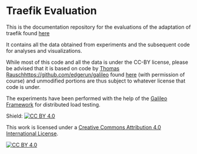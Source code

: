 # Traefik Evaluation
This is the documentation repository for the evaluations of the adaptation of traefik found [here](https://github.com/jjnp/traefik)

It contains all the data obtained from experiments and the subsequent code for analyses and visualizations.

While most of this code and all the data is under the CC-BY license, please be advised that it is based on code by [Thomas Rausch](https://github.com/thrau)https://github.com/edgerun/galileo found
[here](https://github.com/edgerun/galileo-jupyter) (with permission of course) and unmodified portions are thus subject to whatever license that code is under.

The experiments have been performed with the help of the [Galileo Framework](https://github.com/edgerun/galileo) for distributed load testing.

Shield: [![CC BY 4.0][cc-by-shield]][cc-by]

This work is licensed under a
[Creative Commons Attribution 4.0 International License][cc-by].

[![CC BY 4.0][cc-by-image]][cc-by]

[cc-by]: http://creativecommons.org/licenses/by/4.0/
[cc-by-image]: https://i.creativecommons.org/l/by/4.0/88x31.png
[cc-by-shield]: https://img.shields.io/badge/License-CC%20BY%204.0-lightgrey.svg